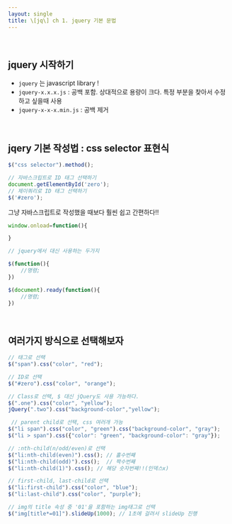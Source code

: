```yaml
---
layout: single
title: \[jq\] ch 1. jquery 기본 문법
---
```


<br/>

## **jquery 시작하기**

- `jquery` 는 javascript library !
- `jquery-x.x.x.js` : 공백 포함. 상대적으로 용량이 크다. 특정 부분을 찾아서 수정하고 싶을때 사용
- `jquery-x-x-x.min.js` : 공백 제거  

<br/>

## **jqery 기본 작성법 : css selector 표현식**  

```javascript
$("css selector").method();

// 자바스크립트로 ID 태그 선택하기
document.getElementById('zero');
// 제이쿼리로 ID 태그 선택하기
$('#zero');
```  
그냥 자바스크립트로 작성했을 때보다 훨씬 쉽고 간편하다!!  

```javascript
window.onload=function(){

}

// jquery에서 대신 사용하는 두가지

$(function(){
    //명령;
})

$(document).ready(function(){
    //명령;
})
```

<br/>

## **여러가지 방식으로 선택해보자**

```javascript
// 태그로 선택
$("span").css("color", "red");

// ID로 선택
$("#zero").css("color", "orange");

// Class로 선택, $ 대신 jQuery도 사용 가능하다.    
$(".one").css("color", "yellow");
jQuery(".two").css("background-color","yellow");

 // parent child로 선택, css 여러개 가능
$("li span").css("color", "green").css("background-color", "gray");
$("li > span").css({"color": "green", "background-color": "gray"});

// :nth-child(n/odd/even)로 선택
$("li:nth-child(even)").css(); // 홀수번째    
$("li:nth-child(odd)").css();  // 짝수번째
$("li:nth-child(1)").css(); // 해당 숫자번째!!(인덱스x)    

// first-child, last-child로 선택
$("li:first-child").css("color", "blue");
$("li:last-child").css("color", "purple");

// img의 title 속성 중 '01'을 포함하는 img태그로 선택
$("img[title*=01]").slideUp(1000); // 1초에 걸려서 slideUp 진행
```   

